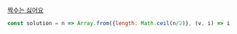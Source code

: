 [짝수는 싫어요](https://school.programmers.co.kr/learn/courses/30/lessons/120813)

```js
const solution = n => Array.from({length: Math.ceil(n/2)}, (v, i) => i * 2 + 1);
```